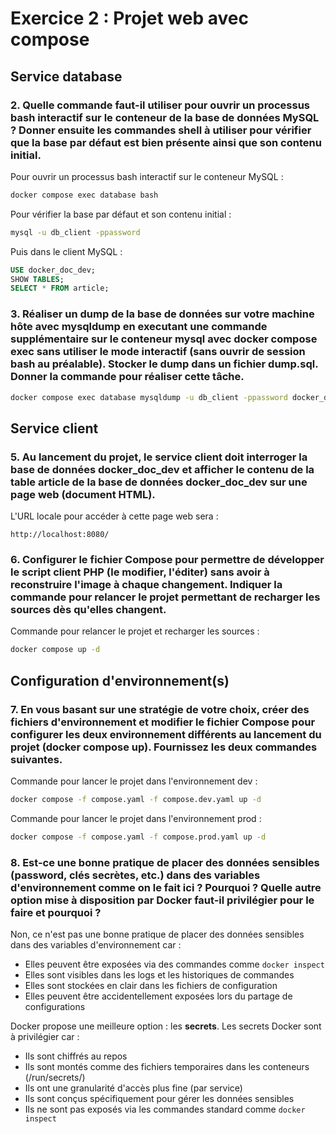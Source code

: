 # Exercice 2 : Projet web avec compose

## Service database

### 2. Quelle commande faut-il utiliser pour ouvrir un processus bash interactif sur le conteneur de la base de données MySQL ? Donner ensuite les commandes shell à utiliser pour vérifier que la base par défaut est bien présente ainsi que son contenu initial.

Pour ouvrir un processus bash interactif sur le conteneur MySQL :
```bash
docker compose exec database bash
```

Pour vérifier la base par défaut et son contenu initial :
```bash
mysql -u db_client -ppassword
```

Puis dans le client MySQL :
```sql
USE docker_doc_dev;
SHOW TABLES;
SELECT * FROM article;
```

### 3. Réaliser un dump de la base de données sur votre machine hôte avec mysqldump en executant une commande supplémentaire sur le conteneur mysql avec docker compose exec sans utiliser le mode interactif (sans ouvrir de session bash au préalable). Stocker le dump dans un fichier dump.sql. Donner la commande pour réaliser cette tâche.

```bash
docker compose exec database mysqldump -u db_client -ppassword docker_doc_dev > dump.sql
```

## Service client

### 5. Au lancement du projet, le service client doit interroger la base de données docker_doc_dev et afficher le contenu de la table article de la base de données docker_doc_dev sur une page web (document HTML).

L'URL locale pour accéder à cette page web sera :
```
http://localhost:8080/
```

### 6. Configurer le fichier Compose pour permettre de développer le script client PHP (le modifier, l'éditer) sans avoir à reconstruire l'image à chaque changement. Indiquer la commande pour relancer le projet permettant de recharger les sources dès qu'elles changent.

Commande pour relancer le projet et recharger les sources :
```bash
docker compose up -d
```

## Configuration d'environnement(s)

### 7. En vous basant sur une stratégie de votre choix, créer des fichiers d'environnement et modifier le fichier Compose pour configurer les deux environnement différents au lancement du projet (docker compose up). Fournissez les deux commandes suivantes.

Commande pour lancer le projet dans l'environnement dev :
```bash
docker compose -f compose.yaml -f compose.dev.yaml up -d
```

Commande pour lancer le projet dans l'environnement prod :
```bash
docker compose -f compose.yaml -f compose.prod.yaml up -d
```

### 8. Est-ce une bonne pratique de placer des données sensibles (password, clés secrètes, etc.) dans des variables d'environnement comme on le fait ici ? Pourquoi ? Quelle autre option mise à disposition par Docker faut-il privilégier pour le faire et pourquoi ?

Non, ce n'est pas une bonne pratique de placer des données sensibles dans des variables d'environnement car :
- Elles peuvent être exposées via des commandes comme `docker inspect`
- Elles sont visibles dans les logs et les historiques de commandes
- Elles sont stockées en clair dans les fichiers de configuration
- Elles peuvent être accidentellement exposées lors du partage de configurations

Docker propose une meilleure option : les **secrets**. Les secrets Docker sont à privilégier car :
- Ils sont chiffrés au repos
- Ils sont montés comme des fichiers temporaires dans les conteneurs (/run/secrets/)
- Ils ont une granularité d'accès plus fine (par service)
- Ils sont conçus spécifiquement pour gérer les données sensibles
- Ils ne sont pas exposés via les commandes standard comme `docker inspect`


